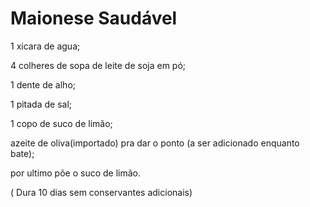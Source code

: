 # Maionese Saudável

1 xicara de agua;

4 colheres de sopa de leite de soja em pó;

1 dente de alho;

1 pitada de sal;

1 copo de suco de limão;

azeite de oliva(importado) pra dar o ponto (a ser adicionado enquanto bate);

por ultimo põe o suco de limão.

( Dura 10 dias sem conservantes adicionais)
